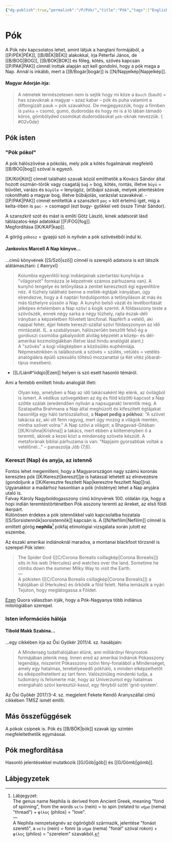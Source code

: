 ```yaml
---
{"dg-publish":true,"permalink":"/P/Pók/","title":"Pók","tags":["Englishtexttranslated"],"created":"2025-04-15T14:47","updated":"2025-06-20T23:35"}
---
```



# Pók

A Pók név kapcsolatos lehet, amint látjuk a hangtani formájából, a [[P/PÉK\|PÉK]], [[B/BÉK\|BÉK]] alakokkal, írja Péterfai János, de [[B/BOG\|BOG]], [[B/BOK\|BOK]] és főleg, kötés, szövés kapcsán [[P/PAK\|PAK]] címnél írottak alapján azt kell gondolni, hogy a pók maga a Nap. Annál is inkább, mert a [[B/Bogár\|bogár]] is [[N/Napjelkép\|Napjelkép]].  

#### Magyar Adorján írja:

> A németek természetesen nem is sejtik hogy mi köze a `Bauch` (bauh) = has szavuknak a magyar – azaz kabar – pók és puha valamint a diftongizált pauk = pók szavakhoz. De megjegyezzük, hogy a finnben is `pahka` = csomó, gumó, dudorodás és hogy mi is a ló lábán támadó kóros, gömbölyded csomókat dudorodásokat `pók`-oknak nevezzük.
{ #02v0de}


## Pók isten

### "Pók pókol"

A pók hálószövése a pókolás, mely pók a kötés fogalmának megfelelő [[B/BOG\|bog]] szóval is egyező.  

[[K/Köt\|Köt]] címnél található szavak közül említhetők a Kovács Sándor által hozott oszmán-török vagy csagatáj `bağ` = bog, kötés, rontás, illetve `büyü` = bűvölet, varázs és `büyüle` = lenyűgöz, (el)bájol szavak, melyek jelentésköre rokonítható a magyar bog, illetve bűbájolás, varázslat szavakéval. - [[P/PAK\|PAK]] címnél említettük a szanszkrit `paç` = köt értelmű igét, míg a kelta-írben is `pac-` = csomagol (ezt bugy- gyökkel veti össze Tímár Sándor).  

A szanszkrit szót és mást is említi Götz László, kinek adatsorát lásd táblázatos-képi adatokkal [[F/FOG\|fog]].  
Megfordítása [[K/KAP\|kap]].  

A görög `pókosz` = gyapjú szó is nyilván a pók szövéséből indul ki.  

#### Jankovics Marcell A Nap könyve...

...című könyvének [[S/Sző\|sző]] címnél is szereplő adatsora is ezt látszik alátámasztani:
{ #anryxl}

> Kolumbia egyenlítői kogi indiánjainak szertartási kunyhója a "világorsót" formázza (e képzetnek számos párhuzama van). A kunyhó tengelye és tetőnyílása a zenitet keresztező égi egyenlítőre néz. 4 tűzhely található benne a mellék-égtájak irányában, úgy elrendezve, hogy a 4 naptári fordulóponton a tetőnyíláson át más és más tűzhelyre süssön a Nap. A kunyhó belső vázát és levélborítását jelképes értelemben a Nap szövi a kogik szerint. A földasszony teste a szövőszék, ennek négy sarka a négy tűzhely, rajta észak-déli irányban a képzeletben fölvetett láncfonal. Napférfi a vetélő, aki nappal fehér, éjjel fekete kereszt-szállal szövi földasszonyon az idő mintázatát. (L. a szabályosan, hálószerűén beszőtt felső ég a gordiuszi csomóba gabalyodott alvilág képzetét a közép- és dél-amerikai kozmológiákban illetve lásd hindu analógiát alant.)  
> A "szövés" a kogi világképben a közösülés euphémiája. Népmeséinkben is találkozunk a szövés = szülés, vetülés = vetélés analógiákra épülő szexuális töltésű mozzanattal (a Két vitéz jóbarát-típus mesében).  
- [[L/Lián#^iidqjo\|Ezen]] helyen is szó esett hasonló témáról.

Ami a fentebb említett hindu analogiát illeti:  
> Olyan kép, amelyben a Nap az idő takácsaként lép elénk, az óvilágból is ismert. A védikus szövegekben az ég és föld közötti kapcsot a Nap szőtte szálak (eredendően nyilván a napsugarak) teremtik meg. A Szatapatha Brahmana a Nap által meghúzott és kifeszített égtájakat hasonlítja egy háló tartószálaihoz, a **Napot pedig a pókhoz**: "A szövet takácsa az, aki ott fenn ragyog, mert úgy mozog a világok mentén, mintha szövet volna." A Nap szövi a világot; a Bhagavad-Gitában [[K/Krishna\|Krishna]] a takács, mert ebben a költeményben ő a teremtő, akinek a kezei közt a mindenség szövete készült. A metaforának bibliai párhuzama is van: "Napjaim gyorsabbak voltak a vetélőnél..." – panaszolja Jób (7,6).  

### Kereszt (Nap) és anyja, az istennő

Fontos lehet megemlíteni, hogy a Magyarországon nagy számú koronás keresztes pók [[K/Kereszt\|kereszt]]je is hatással lehetett az elnevezésre (gondoljunk a [[K/Keresztre feszített Nap\|keresztre feszített Nap]]ra). Ugyanakkor a madárhoz hasonlóan a pók (nősténye) lehet a Nap anyjára utaló is.  
Falvay Károly Nagyboldogasszony című könyvének 100. oldalán írja, hogy a hopi indián teremtéstörténetben Pók asszony teremti az ikreket, az első földi ikerpárt.  
Különösen érdekes a pók istennőkkel való kapcsolatba hozatala [[S/Sorsistennők\|sorsistennők]] kapcsán is. A [[N/Nefilim\|Nefilim]] címnél is említett görög **nephila**[^1] pókfaj etimológiai vizsgálata során jutott ez eszembe.  

Az északi amerikai indiánoknál maradva, a montanai blackfoot törzsnél is szerepel Pók isten:  
> The Spider God ([[C/Corona Borealis csillagkép\|Corona Borealis]]) sits in his web (Hercules) and watches over the land. Sometime he climbs down the summer Milky Way to visit the Earth.  
> —  
> A pókisten ([[C/Corona Borealis csillagkép\|Corona Borealis]]) a hálójában ül (Herkules) és őrködik a föld felett. Néha lemászik a nyári Tejúton, hogy meglátogassa a Földet.  

[Ezen](https://qr.ae/pGACwZ) Quora válaszban írják, hogy a Pók-Nagyanya több indiánus mitológiában szerepel.  

### Isten információs hálója

#### Tibold Makk Szabina...

...egy cikkében írja az Ősi Gyökér 2011/4. sz. hasábjain:  
> A Mindenség tudathálójában élünk, ami milliárdnyi fényrostok formájában jelenik meg. Innen ered az amerikai Indiánok Pókasszony legendája, miszerint Pókasszony szövi fény-fonalából a Mindenséget, amely egy hatalmas, terebélyesedő pókháló, s minden elképzelhetőt és elképzelhetetlent az tart fenn. Valószínűleg mindenki tudja, a tudomány is felismerte már, hogy az Univerzumot egy hatalmas energiaháló szövi keresztül-kasul, egy fényből szőtt 'grid-system'.  

Az Ősi Gyökér 2017/3-4. sz. megjelent Fekete Kendő Aranyszállal című cikkében TMSZ ismét említi.  

## Más összefüggések

A pókok csípnek is. Pók és [[B/BÖK\|bök]] szavak így szintén megfeleltethetők egymással.  

## Pók megfordítása

Hasonló jelentésekkel mutatkozik [[G/Göb\|göb]] és [[G/Gömb\|gömb]].  



## Lábjegyzetek

[^1]: Lábjegyzet:  
The genus name Nephila is derived from Ancient Greek, meaning "fond of spinning", from the words `νεῖν` (nein) = to spin (related to `νήμα` (nema) "thread") + `φίλος` (philos) = "love".  
—  
A Nephila nemzetségnév az ógörögből származik, jelentése "fonást szerető", a `νεῖν` (nein) = fonni (a `νήμα` (nema) "fonál" szóval rokon) + `φίλος` (philos) = "szerelem" szavakból.  